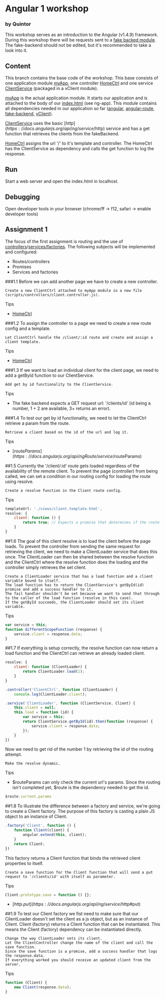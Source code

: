 # Angular 1 workshop
### by Quintor
This workshop serves as an introduction to the Angular (v1.4.9) framework. During this workshop there will be requests sent to 
a [fake backed module](../master/libs/fake-backend.js).  The fake-backend should not be edited, but it's recommended to take a
look into it.

## Content
This branch contains the base code of the workshop. This base consists of one application module [myApp](../master/scripts/app.js), one 
controller [HomeCtrl](../master/scripts/controllers/home.controller.js) and one service [ClientService](../master/scripts/services/client.service.js) (packaged in a vClient module).

[myApp](../master/scripts/app.js) is the actual application module. It starts our application and is attached to the body of our [index.html](../master/index.html) (see ng-app). This module 
contains all dependencies needed in our application so far ([angular](../master/libs/angular.js), [angular-route](../master/libs/angular-route.js), [fake-backend](../master/libs/fake-backend.js), [vClient](../master/scripts/services/client.service.js)).

[ClientService](../master/scripts/services/client.service.js) uses the basic [$http](https://docs.angularjs.org/api/ng/service/$http) service and has a get function that retrieves the clients from the fakeBackend.

[HomeCtrl](../master/scripts/controllers/home.controller.js) assigns the url '/' to it's template and controller. The HomeCtrl has the ClientService as dependency and calls
the get function to log the response.

## Run
Start a web server and open the index.html in localhost.

## Debugging
Open developer tools in your browser (chrome/ff -> f12, safari -> enable developer tools)

## Assignment 1
The focus of the first assignment is routing and the use of [controllers](https://docs.angularjs.org/guide/controller)/[services/factories](https://docs.angularjs.org/guide/services).
The following subjects will be implemented and configured:
-  Routes/controllers
-  Promises
-  Services and factories

###1.1
Before we can add another page we have to create a new controller.
```
Create a new ClientCtrl attached to myApp module in a new file (scripts/controllers/client.controller.js).
```
Tips
- [HomeCtrl](../master/scripts/controllers/home.controller.js)

###1.2
To assign the controller to a page we need to create a new route config and a template.
```
Let ClientCtrl handle the /client/:id route and create and assign a client template.
```
Tips
- [HomeCtrl](../master/scripts/controllers/home.controller.js)

###1.3
If we want to load an individual client for the client page, we need to add a getById function to our ClientService.
```
Add get by id functionality to the ClientService.
```
Tips
- The fake backend expects a GET request url: '/clients/id' (id being a number, 1 + 2 are available, 3+ returns an error).

###1.4
To test our get by id functionality, we need to let the ClientCtrl retrieve a param from the route.
```
Retrieve a client based on the id of the url and log it.
```
Tips
- [$routeParams](https://docs.angularjs.org/api/ngRoute/service/$routeParams)

##1.5
Currently the '/client/:id' route gets loaded regardless of the availability of the remote client. To prevent the page (controller) from
being called, we can set a condition in our routing config for loading the route using resolve.
```
Create a resolve function in the Client route config.
```
Tips
```javascript
templateUrl: './views/client.template.html',
resolve: {
    client: function () {
        return true; // Expects a promise that determines if the route will succeed.
    }
}
```

##1.6
The goal of this client resolve is to load the client before the page loads. To prevent the controller from sending
the same request for retrieving the client, we need to make a ClientLoader service that does this once. The ClientLoader
can then be shared between the resolve function and the ClientCtrl where the resolve function does the loading and the
controller simply retrieves the set client.

```
Create a ClientLoader service that has a load function and a client variable bound to itself.
The load function has to return the ClientService's getById(id) promise and add a success handler to it.
The fail handler shouldn't be set because we want to send that through to the caller of the load function (resolve in this case).
If the getById succeeds, the ClientLoader should set its client variable.
```
Tips
```javascript
var service = this;
function differentScopeFunction (response) {
    service.client = response.data;
}
```

##1.7
If everything is setup correctly, the resolve function can now return a load function and the ClientCtrl can retrieve an already loaded client.
```javascript
resolve: {
    client: function (ClientLoader) {
        return ClientLoader.load(1);
    }
}
```
```javascript
.controller('ClientCtrl', function (ClientLoader) {
    console.log(ClientLoader.client);
```

```javascript
.service('ClientLoader', function (ClientService, Client) {
    this.client = null;
    this.load = function (id) {
        var service = this;
        return ClientService.getById(id).then(function (response) {
            service.client = response.data;
        });
    }
})
```

Now we need to get rid of the number 1 by retrieving the id of the routing attempt.
```
Make the resolve dynamic.
```
Tips
- $routeParams can only check the current url's params. Since the routing isn't completed yet, $route is the dependency needed to get the id.
```javascript
$route.current.params
```

##1.8
To illustrate the difference between a factory and service, we're going to create a Client factory. The purpose of this factory is casting
a plain JS object to an instance of Client.
```javascript
.factory('Client', function () {
    function Client(client) {
        angular.extend(this, client);
    }
    return Client;
})
```
This factory returns a Client function that binds the retrieved client properties to itself.
```
Create a save function for the Client function that will send a put request to '/clients/id' with itself as parameter.
```
Tips
```javascript
Client.prototype.save = function () {};
```
- [$http.put](https://docs.angularjs.org/api/ng/service/$http#put)

##1.9
To test our Client factory we fist need to make sure that our ClientLoader doesn't set the client as a js object, but
as an instance of Client. Client (factory) returns a Client function that can be instantiated.
This means the Client (factory) dependency can be instantiated directly.
```
Change the way ClientLoader sets its client.
Let the ClientController change the name of the client and call the save function.
Since the save function is a promise, add a success handler that logs the response.data.
If everything worked you should receive an updated client from the server.
```
Tips
```javascript
function (Client) {
    new Client(response.data);
}
```